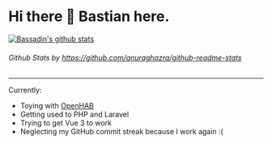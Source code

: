 # Hi there 👋 Bastian here.

[![Bassadin's github stats](https://github-readme-stats.vercel.app/api?username=Bassadin&show_icons=true&theme=dracula)](https://github.com/anuraghazra/github-readme-stats)
###### _Github Stats by https://github.com/anuraghazra/github-readme-stats_

---

Currently:
- Toying with [OpenHAB](https://github.com/openhab)
- Getting used to PHP and Laravel
- Trying to get Vue 3 to work
- Neglecting my GitHub commit streak because I work again :(
